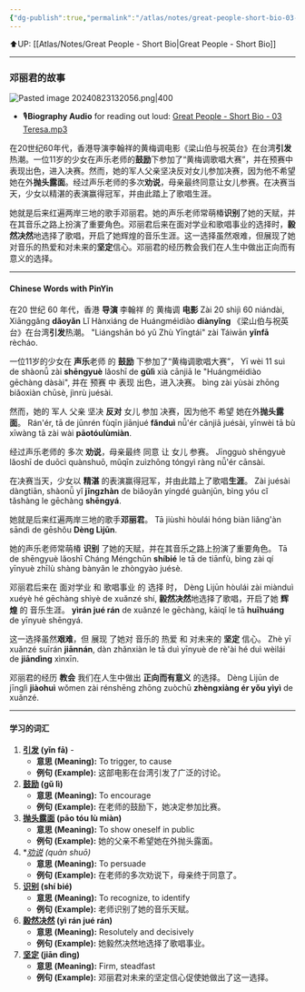 ```yaml
---
{"dg-publish":true,"permalink":"/atlas/notes/great-people-short-bio-03-teresa-teng-li-chun/","noteIcon":""}
---
```


⬆️UP: [[Atlas/Notes/Great People - Short Bio\|Great People - Short Bio]]

---
### 邓丽君的故事

![Pasted image 20240823132056.png|400](/img/user/Atlas/Utility/Images/Pasted%20image%2020240823132056.png)

- 🎙️**Biography Audio** for reading out loud: [Great People - Short Bio - 03 Teresa.mp3](https://drive.google.com/file/d/1cNrtkt-q1YxH-uquhnZbVAhqZKt_HWpo/view?usp=drive_link)

在20世纪60年代，香港导演李翰祥的黄梅调电影《梁山伯与祝英台》在台湾**引发**热潮。一位11岁的少女在声乐老师的**鼓励**下参加了“黄梅调歌唱大赛”，并在预赛中表现出色，进入决赛。然而，她的军人父亲坚决反对女儿参加决赛，因为他不希望她在外**抛头露面**。经过声乐老师的多次**劝说**，母亲最终同意让女儿参赛。在决赛当天，少女以精湛的表演赢得冠军，并由此踏上了歌唱生涯。

她就是后来红遍两岸三地的歌手邓丽君。她的声乐老师常萌椿**识别**了她的天赋，并在其音乐之路上扮演了重要角色。邓丽君后来在面对学业和歌唱事业的选择时，**毅然决然**地选择了歌唱，开启了她辉煌的音乐生涯。这一选择虽然艰难，但展现了她对音乐的热爱和对未来的**坚定**信心。邓丽君的经历教会我们在人生中做出正向而有意义的选择。

---
#### Chinese Words with PinYin

在20 世纪 60  年代，香港 **导演** 李翰祥 的 黄梅调  **电影**
Zài 20 shìjì 60 niándài, Xiānggǎng **dǎoyǎn** Lǐ Hànxiáng de Huángméidiào **diànyǐng** 
《梁山伯与祝英台》在台湾**引发**热潮。
"Liángshān bó yǔ Zhù Yīngtái" zài Táiwān **yǐnfā** rècháo. 

一位11岁的少女在  **声乐**老师 的  **鼓励** 下参加了“黄梅调歌唱大赛”，
Yī wèi 11 suì de shàonǚ zài **shēngyuè** lǎoshī de **gǔlì** xià cānjiā le "Huángméidiào gēchàng dàsài", 
并在 预赛 中 表现  出色，进入决赛。
bìng zài yùsài zhōng biǎoxiàn chūsè, jìnrù juésài. 

然而，她的 军人 父亲 坚决  **反对**  女儿 参加 决赛，因为他不  希望  她在外**抛头露面**。
Rán'ér, tā de jūnrén fùqīn jiānjué **fǎnduì** nǚ'ér cānjiā juésài, yīnwèi tā bù xīwàng tā zài wài **pāotóulùmiàn**. 

经过声乐老师的 多次  **劝说**，母亲最终  同意 让 女儿 参赛。
Jīngguò shēngyuè lǎoshī de duōcì quànshuō, mǔqīn zuìzhōng tóngyì ràng nǚ'ér cānsài. 

在决赛当天，少女以  **精湛**  的表演赢得冠军，并由此踏上了歌唱**生涯**。
Zài juésài dàngtiān, shàonǚ yǐ **jīngzhàn** de biǎoyǎn yíngdé guànjūn, bìng yóu cǐ tǎshàng le gēchàng **shēngyá**. 

她就是后来红遍两岸三地的歌手**邓丽君**。
Tā jiùshì hòulái hóng biàn liǎng'àn sāndì de gēshǒu **Dèng Lìjūn**. 

她的声乐老师常萌椿  **识别**  了她的天赋，并在其音乐之路上扮演了重要角色。
Tā de shēngyuè lǎoshī Cháng Méngchūn **shíbié** le tā de tiānfù, bìng zài qí yīnyuè zhīlù shàng bànyǎn le zhòngyào juésè. 

邓丽君后来在  面对学业  和  歌唱事业  的 选择 时，
Dèng Lìjūn hòulái zài miànduì xuéyè hé gēchàng shìyè de xuǎnzé shí,
**毅然决然**地选择了歌唱，开启了她 **辉煌** 的  音乐生涯。
**yìrán jué rán** de xuǎnzé le gēchàng, kāiqǐ le tā **huīhuáng** de yīnyuè shēngyá.

这一选择虽然**艰难**，但 展现 了她对 音乐的 热爱 和 对未来的  **坚定**  信心。
Zhè yī xuǎnzé suīrán **jiānnán**, dàn zhǎnxiàn le tā duì yīnyuè de rè'ài hé duì wèilái de **jiāndìng** xìnxīn. 

邓丽君的经历  **教会**  我们在人生中做出  **正向而有意义**  的选择。
Dèng Lìjūn de jīnglì **jiàohuì** wǒmen zài rénshēng zhōng zuòchū **zhèngxiàng ér yǒu yìyì** de xuǎnzé.

---
#### 学习的词汇
1. **[引发](https://www.hanyuguoxue.com/cidian/ci-1868850a75) (yǐn fā)** - 
    - **意思 (Meaning):** To trigger, to cause
    - **例句 (Example):** 这部电影在台湾引发了广泛的讨论。
2. **[鼓励](https://www.hanyuguoxue.com/cidian/ci-1c65e51c34) (gǔ lì)**
    - **意思 (Meaning):** To encourage
    - **例句 (Example):** 在老师的鼓励下，她决定参加比赛。
3. **[抛头露面](https://www.hanyuguoxue.com/cidian/ci-1f26f577be) (pāo tóu lù miàn)**
    - **意思 (Meaning):** To show oneself in public
    - **例句 (Example):** 她的父亲不希望她在外抛头露面。
4. **[劝说](https://www.hanyuguoxue.com/cidian/ci-1488a1513f) (quàn shuō)*
    - **意思 (Meaning):** To persuade
    - **例句 (Example):** 在老师的多次劝说下，母亲终于同意了。
5. **[识别](https://www.hanyuguoxue.com/cidian/ci-14c22e4c82) (shí bié)**
    - **意思 (Meaning):** To recognize, to identify
    - **例句 (Example):** 老师识别了她的音乐天赋。
6. **[毅然决然](https://www.hanyuguoxue.com/cidian/ci-10ae3d123c) (yì rán jué rán)**
    - **意思 (Meaning):** Resolutely and decisively
    - **例句 (Example):** 她毅然决然地选择了歌唱事业。
7. **[坚定](https://www.hanyuguoxue.com/cidian/ci-2dab87bc2) (jiān dìng)**
    - **意思 (Meaning):** Firm, steadfast
    - **例句 (Example):** 邓丽君对未来的坚定信心促使她做出了这一选择。
